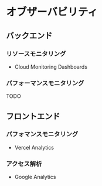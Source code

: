 # オブザーバビリティ

## バックエンド

### リソースモニタリング

- Cloud Monitoring Dashboards

### パフォーマンスモニタリング

TODO

## フロントエンド

### パフォマンスモニタリング

- Vercel Analytics

### アクセス解析

- Google Analytics
